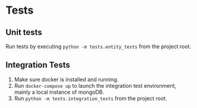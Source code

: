 # Tests

## Unit tests

Run tests by executing `python -m tests.entity_tests` from the project root.

## Integration Tests

1. Make sure docker is installed and running.
2. Run `docker-compose up` to launch the integration test environment, mainly a local instance of mongoDB.
3. Run `python -m tests.integration_tests` from the project root.